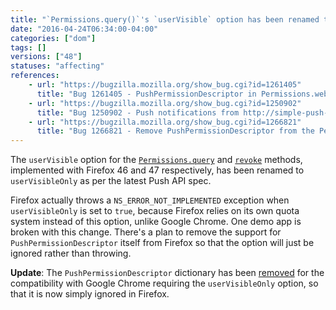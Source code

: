 ```yaml
---
title: "`Permissions.query()`'s `userVisible` option has been renamed to `userVisibleOnly`"
date: "2016-04-24T06:34:00-04:00"
categories: ["dom"]
tags: []
versions: ["48"]
statuses: "affecting"
references:
    - url: "https://bugzilla.mozilla.org/show_bug.cgi?id=1261405"
      title: "Bug 1261405 - PushPermissionDescriptor in Permissions.webidl is wrong ('userVisible' should be 'userVisibleOnly')"
    - url: "https://bugzilla.mozilla.org/show_bug.cgi?id=1250902"
      title: "Bug 1250902 - Push notifications from http://simple-push-demo.appspot.com/ stopped working"
    - url: "https://bugzilla.mozilla.org/show_bug.cgi?id=1266821"
      title: "Bug 1266821 - Remove PushPermissionDescriptor from the Permissions API"
---
```

The `userVisible` option for the [`Permissions.query`](https://developer.mozilla.org/docs/Web/API/Permissions/query) and [`revoke`](https://developer.mozilla.org/docs/Web/API/Permissions/revoke) methods, implemented with Firefox 46 and 47 respectively, has been renamed to `userVisibleOnly` as per the latest Push API spec.

Firefox actually throws a `NS_ERROR_NOT_IMPLEMENTED` exception when `userVisibleOnly` is set to `true`, because Firefox relies on its own quota system instead of this option, unlike Google Chrome. One demo app is broken with this change. There's a plan to remove the support for `PushPermissionDescriptor` itself from Firefox so that the option will just be ignored rather than throwing.

**Update**: The `PushPermissionDescriptor` dictionary has been [removed](https://bugzilla.mozilla.org/show_bug.cgi?id=1266821) for the compatibility with Google Chrome requiring the `userVisibleOnly` option, so that it is now simply ignored in Firefox.
